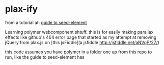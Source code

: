 plax-ify
================

from a tutorial at:
[guide to seed-element](http://www.polymer-project.org/docs/start/reusableelements.html)

Learning polymer webcomponent shtuff.  this is for easily making parallax effects like github's 404 error page that started as my attempt at removing jQuery from plax.js on [this jsFiddle](a jsfiddle http://jsfiddle.net/aNVqP/27/)

this code assumes you have polymer in a folder one up from this repo to run, like the guide to seed-element has
